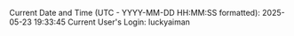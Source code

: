 Current Date and Time (UTC - YYYY-MM-DD HH:MM:SS formatted): 2025-05-23 19:33:45
Current User's Login: luckyaiman
